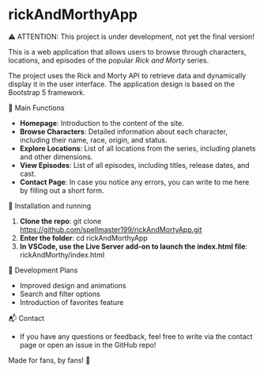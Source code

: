 # rickAndMorthyApp

⚠ ATTENTION: This project is under development, not yet the final version!

This is a web application that allows users to browse through characters, locations, and episodes of the popular *Rick and Morty* series.

The project uses the Rick and Morty API to retrieve data and dynamically display it in the user interface. The application design is based on the Bootstrap 5 framework.

🌟 Main Functions
- **Homepage**: Introduction to the content of the site.
- **Browse Characters**: Detailed information about each character, including their name, race, origin, and status.
- **Explore Locations**: List of all locations from the series, including planets and other dimensions.
- **View Episodes**: List of all episodes, including titles, release dates, and cast.
- **Contact Page**: In case you notice any errors, you can write to me here by filling out a short form.

🚀 Installation and running
1. **Clone the repo**:
   git clone https://github.com/spellmaster199/rickAndMortyApp.git
2. **Enter the folder**:
   cd rickAndMorthyApp
3. **In VSCode, use the Live Server add-on to launch the index.html file**:
   rickAndMorthy/index.html

🔧 Development Plans
- Improved design and animations
- Search and filter options
- Introduction of favorites feature

📬 Contact
- If you have any questions or feedback, feel free to write via the contact page or open an issue in the GitHub repo!

Made for fans, by fans! 🚀
